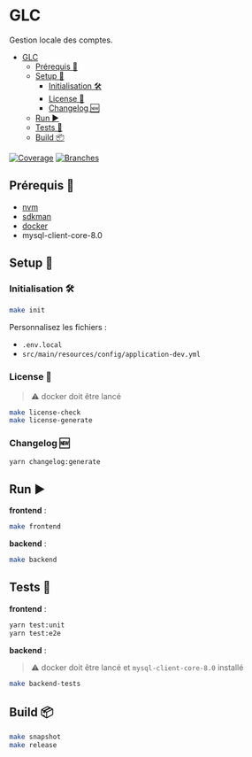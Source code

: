 # GLC

Gestion locale des comptes.

- [GLC](#glc)
  - [Prérequis 🚨](#prérequis-)
  - [Setup 🧰](#setup-)
    - [Initialisation 🛠️](#initialisation-️)
    - [License 📔](#license-)
    - [Changelog 🆕](#changelog-)
  - [Run ▶️](#run-️)
  - [Tests 🧪](#tests-)
  - [Build 📦](#build-)

[![Coverage](https://raw.githubusercontent.com/GIP-RECIA/GLC/badges/jacoco.svg)](https://github.com/GIP-RECIA/GLC/actions/workflows/project.yml)
[![Branches](https://raw.githubusercontent.com/GIP-RECIA/GLC/badges/branches.svg)](https://github.com/GIP-RECIA/GLC/actions/workflows/project.yml)

## Prérequis 🚨

- [nvm](https://github.com/nvm-sh/nvm)
- [sdkman](https://sdkman.io)
- [docker](https://www.docker.com)
- mysql-client-core-8.0

## Setup 🧰

### Initialisation 🛠️

```sh
make init
```

Personnalisez les fichiers :

- `.env.local`
- `src/main/resources/config/application-dev.yml`

### License 📔

> ⚠️ docker doit être lancé

```sh
make license-check
make license-generate
```

### Changelog 🆕

```sh
yarn changelog:generate
```

## Run ▶️

**frontend** :

```sh
make frontend
```

**backend** :

```sh
make backend
```

## Tests 🧪

**frontend** :

```sh
yarn test:unit
yarn test:e2e
```

**backend** :

> ⚠️ docker doit être lancé et `mysql-client-core-8.0` installé

```sh
make backend-tests
```

## Build 📦

```sh
make snapshot
make release
```


